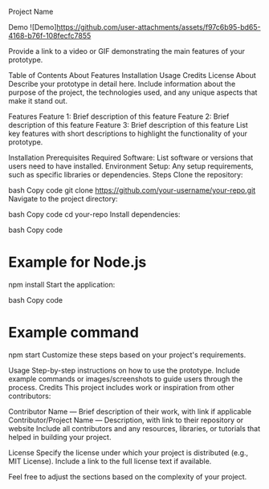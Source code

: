 Project Name

Demo
![Demo]https://github.com/user-attachments/assets/f97c6b95-bd65-4168-b76f-108fecfc7855

Provide a link to a video or GIF demonstrating the main features of your prototype.

Table of Contents
About
Features
Installation
Usage
Credits
License
About
Describe your prototype in detail here. Include information about the purpose of the project, the technologies used, and any unique aspects that make it stand out.

Features
Feature 1: Brief description of this feature
Feature 2: Brief description of this feature
Feature 3: Brief description of this feature
List key features with short descriptions to highlight the functionality of your prototype.

Installation
Prerequisites
Required Software: List software or versions that users need to have installed.
Environment Setup: Any setup requirements, such as specific libraries or dependencies.
Steps
Clone the repository:

bash
Copy code
git clone https://github.com/your-username/your-repo.git
Navigate to the project directory:

bash
Copy code
cd your-repo
Install dependencies:

bash
Copy code
# Example for Node.js
npm install
Start the application:

bash
Copy code
# Example command
npm start
Customize these steps based on your project's requirements.

Usage
Step-by-step instructions on how to use the prototype.
Include example commands or images/screenshots to guide users through the process.
Credits
This project includes work or inspiration from other contributors:

Contributor Name — Brief description of their work, with link if applicable
Contributor/Project Name — Description, with link to their repository or website
Include all contributors and any resources, libraries, or tutorials that helped in building your project.

License
Specify the license under which your project is distributed (e.g., MIT License). Include a link to the full license text if available.

Feel free to adjust the sections based on the complexity of your project.
